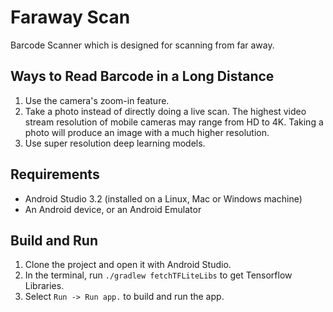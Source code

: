 # Faraway Scan

Barcode Scanner which is designed for scanning from far away.

## Ways to Read Barcode in a Long Distance

1. Use the camera's zoom-in feature.
2. Take a photo instead of directly doing a live scan. The highest video stream resolution of mobile cameras may range from HD to 4K. Taking a photo will produce an image with a much higher resolution.
3. Use super resolution deep learning models.

## Requirements

* Android Studio 3.2 (installed on a Linux, Mac or Windows machine)
* An Android device, or an Android Emulator

## Build and Run

1. Clone the project and open it with Android Studio.
2. In the terminal, run `./gradlew fetchTFLiteLibs` to get Tensorflow Libraries.
3. Select `Run -> Run app.` to build and run the app.



